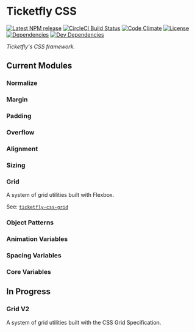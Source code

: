 # Ticketfly CSS

[![Latest NPM release][npm-badge]][npm-badge-url]
[![CircleCI Build Status][circle-badge]][circle-badge-url]
[![Code Climate][codeclimate-badge]][codeclimate-badge-url]
[![License][license-badge]][license-badge-url]
[![Dependencies][dependencies-badge]][dependencies-badge-url]
[![Dev Dependencies][devDependencies-badge]][devDependencies-badge-url]


_Ticketfly's CSS framework._

## Current Modules

### Normalize

### Margin

### Padding

### Overflow

### Alignment

### Sizing

### Grid
A system of grid utilities built with Flexbox.

See: [`ticketfly-css-grid`]()

### Object Patterns

### Animation Variables

### Spacing Variables

### Core Variables

## In Progress

### Grid V2

A system of grid utilities built with the CSS Grid Specification.



[npm-badge]: https://img.shields.io/npm/v/ticketfly-css.svg
[npm-badge-url]: https://www.npmjs.com/package/ticketfly-css
[circle-badge]: https://circleci.com/gh/Ticketfly-UI/ticketfly-css/tree/master.svg?style=svg&circle-token={{CIRCLE_TOKEN}}
[circle-badge-url]: https://circleci.com/gh/Ticketfly-UI/ticketfly-css/tree/master
[codeclimate-badge]: https://img.shields.io/codeclimate/github/Ticketfly-UI/ticketfly-css.svg
[codeclimate-badge-url]: https://codeclimate.com/github/Ticketfly-UI/ticketfly-css
[license-badge]: https://img.shields.io/npm/l/ticketfly-css.svg
[license-badge-url]: LICENSE
[dependencies-badge]: https://img.shields.io/david/Ticketfly-UI/ticketfly-css.svg
[dependencies-badge-url]: https://david-dm.org/Ticketfly-UI/ticketfly-css
[devDependencies-badge]: https://img.shields.io/david/dev/Ticketfly-UI/ticketfly-css.svg
[devDependencies-badge-url]: https://david-dm.org/Ticketfly-UI/ticketfly-css#info=devDependencies
